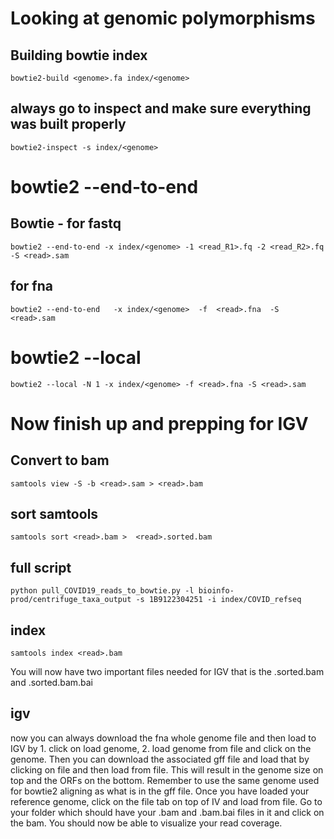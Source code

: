 # Looking at genomic polymorphisms

## Building bowtie index

`bowtie2-build <genome>.fa index/<genome>`
## always go to inspect and make sure everything was built properly

`bowtie2-inspect -s index/<genome>`

# bowtie2 --end-to-end 
## Bowtie -  for fastq
`bowtie2 --end-to-end -x index/<genome> -1 <read_R1>.fq -2 <read_R2>.fq  -S <read>.sam`

## for fna
`bowtie2 --end-to-end   -x index/<genome>  -f  <read>.fna  -S <read>.sam`

# bowtie2 --local 

`bowtie2 --local -N 1 -x index/<genome> -f <read>.fna -S <read>.sam` 

# Now finish up and prepping for IGV

## Convert to bam
`samtools view -S -b <read>.sam > <read>.bam`

## sort samtools
`samtools sort <read>.bam >  <read>.sorted.bam`

## full script
`python pull_COVID19_reads_to_bowtie.py -l bioinfo-prod/centrifuge_taxa_output -s 1B9122304251 -i index/COVID_refseq`

## index 
`samtools index <read>.bam`

You will now have two important files needed for IGV that is the <read>.sorted.bam and <read>.sorted.bam.bai

## igv
now you can always download the fna whole genome file and then load to IGV by 1. click on load genome, 2. load genome from file and click on the genome. Then you can download the associated gff file and load that by clicking on file and then load from file. This will result in the genome size on top and the ORFs on the bottom. Remember to use the same genome used for bowtie2 aligning as what is in the gff file.  Once you have loaded your reference genome, click on the file tab on top of IV and load from file. Go to your folder which should have your <read>.bam and <read>.bam.bai files in it and click on the bam. You should now be able to visualize your read coverage. 
